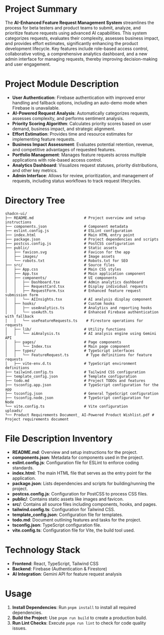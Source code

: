 # Project Summary
The **AI-Enhanced Feature Request Management System** streamlines the process for beta testers and product teams to submit, analyze, and prioritize feature requests using advanced AI capabilities. This system categorizes requests, evaluates their complexity, assesses business impact, and provides effort estimates, significantly enhancing the product development lifecycle. Key features include role-based access control, collaborative voting, a comprehensive analytics dashboard, and a new admin interface for managing requests, thereby improving decision-making and user engagement.

# Project Module Description
- **User Authentication**: Firebase authentication with improved error handling and fallback options, including an auto-demo mode when Firebase is unavailable.
- **AI-Powered Request Analysis**: Automatically categorizes requests, assesses complexity, and performs sentiment analysis.
- **Priority Scoring Algorithm**: Calculates priority scores based on user demand, business impact, and strategic alignment.
- **Effort Estimation**: Provides time and resource estimates for implementing feature requests.
- **Business Impact Assessment**: Evaluates potential retention, revenue, and competitive advantages of requested features.
- **Portfolio Management**: Manages feature requests across multiple applications with role-based access control.
- **Analytics Dashboard**: Visualizes request statuses, priority distributions, and other key metrics.
- **Admin Interface**: Allows for review, prioritization, and management of requests, including status workflows to track request lifecycles.

# Directory Tree
```
shadcn-ui/
├── README.md                       # Project overview and setup instructions
├── components.json                 # Component metadata
├── eslint.config.js                # ESLint configuration
├── index.html                      # Main HTML entry point
├── package.json                    # Project dependencies and scripts
├── postcss.config.js               # PostCSS configuration
├── public/                         # Static assets
│   ├── favicon.svg                 # Favicon for the app
│   ├── images/                     # Image assets
│   └── robots.txt                  # Robots.txt for SEO
├── src/                            # Source files
│   ├── App.css                     # Main CSS styles
│   ├── App.tsx                     # Main application component
│   ├── components/                 # UI components
│   │   ├── Dashboard.tsx           # Admin analytics dashboard
│   │   ├── RequestCard.tsx         # Display individual requests
│   │   ├── RequestForm.tsx         # Enhanced feature request submission form
│   │   └── AIInsights.tsx          # AI analysis display component
│   ├── hooks/                      # Custom hooks
│   │   ├── useAnalytics.ts         # Analytics and reporting hooks
│   │   └── useAuth.ts              # Enhanced Firebase authentication with fallback
│   │   └── useFeatureRequests.ts    # Firestore operations for requests
│   ├── lib/                        # Utility functions
│   │   └── aiAnalysis.ts           # AI analysis engine using Gemini API
│   ├── pages/                      # Page components
│   │   └── Index.tsx               # Main page component
│   ├── types/                      # TypeScript interfaces
│   │   └── FeatureRequest.ts        # Type definitions for feature requests
│   ├── vite-env.d.ts               # TypeScript environment definitions
├── tailwind.config.ts              # Tailwind CSS configuration
├── template_config.json            # Template configuration
├── todo.md                         # Project TODOs and features
├── tsconfig.app.json               # TypeScript configuration for the app
├── tsconfig.json                   # General TypeScript configuration
├── tsconfig.node.json              # TypeScript configuration for Node
└── vite.config.ts                  # Vite configuration
uploads/
└── Product Requirements Document_ AI-Powered Product Wishlist.pdf # Project requirements document
```

# File Description Inventory
- **README.md**: Overview and setup instructions for the project.
- **components.json**: Metadata for components used in the project.
- **eslint.config.js**: Configuration file for ESLint to enforce coding standards.
- **index.html**: The main HTML file that serves as the entry point for the application.
- **package.json**: Lists dependencies and scripts for building/running the project.
- **postcss.config.js**: Configuration for PostCSS to process CSS files.
- **public/**: Contains static assets like images and favicon.
- **src/**: Contains all source files including components, hooks, and pages.
- **tailwind.config.ts**: Configuration for Tailwind CSS.
- **template_config.json**: Configuration file for templates.
- **todo.md**: Document outlining features and tasks for the project.
- **tsconfig.json**: TypeScript configuration file.
- **vite.config.ts**: Configuration file for Vite, the build tool used.

# Technology Stack
- **Frontend**: React, TypeScript, Tailwind CSS
- **Backend**: Firebase (Authentication & Firestore)
- **AI Integration**: Gemini API for feature request analysis

# Usage
1. **Install Dependencies**: Run `pnpm install` to install all required dependencies.
2. **Build the Project**: Use `pnpm run build` to create a production build.
3. **Run Lint Checks**: Execute `pnpm run lint` to check for code quality issues.
